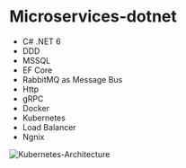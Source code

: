# Microservices-dotnet


- C# .NET 6
- DDD
- MSSQL
- EF Core
- RabbitMQ as Message Bus
- Http
- gRPC
- Docker
- Kubernetes
- Load Balancer
- Ngnix
  
![Kubernetes-Architecture](https://github.com/attkniat/Microservices-dotnet/assets/50963930/1062ec5f-3fc8-4b4b-9a03-05b21f38acbd)
